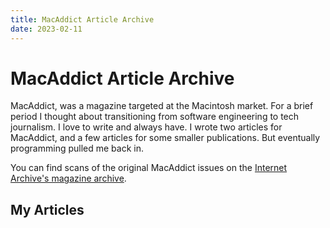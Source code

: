```yaml
---
title: MacAddict Article Archive
date: 2023-02-11
---
```


# MacAddict Article Archive

MacAddict, was a magazine targeted at the Macintosh market. For a brief period I thought about transitioning from software engineering to tech journalism. I love to write and always have. I wrote two articles for MacAddict, and a few articles for some smaller publications. But eventually programming pulled me back in. 

You can find scans of the original MacAddict issues on the [Internet Archive's magazine archive](https://archive.org/details/macaddict).

## My Articles